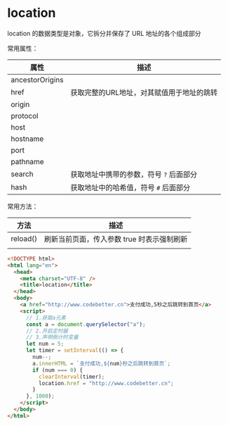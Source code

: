 # location

location 的数据类型是对象，它拆分并保存了 URL 地址的各个组成部分

常用属性：

| 属性            | 描述                                      |
| --------------- | ----------------------------------------- |
| ancestorOrigins |                                           |
| href            | 获取完整的URL地址，对其赋值用于地址的跳转 |
| origin          |                                           |
| protocol        |                                           |
| host            |                                           |
| hostname        |                                           |
| port            |                                           |
| pathname        |                                           |
| search          | 获取地址中携带的参数，符号 `?` 后面部分   |
| hash            | 获取地址中的哈希值，符号 `#` 后面部分     |

常用方法：

| 方法     | 描述                                       |
| -------- | ------------------------------------------ |
| reload() | 刷新当前页面，传入参数 true 时表示强制刷新 |
|          |                                            |



```html
<!DOCTYPE html>
<html lang="en">
  <head>
    <meta charset="UTF-8" />
    <title>location</title>
  </head>
  <body>
    <a href="http://www.codebetter.cn">支付成功,5秒之后跳转到首页</a>
    <script>
      // 1.获取a元素
      const a = document.querySelector("a");
      // 2.开启定时器
      // 3.声明倒计时变量
      let num = 5;
      let timer = setInterval(() => {
        num--;
        a.innerHTML = `支付成功,${num}秒之后跳转到首页`;
        if (num === 0) {
          clearInterval(timer);
          location.href = "http://www.codebetter.cn";
        }
      }, 1000);
    </script>
  </body>
</html>
```

